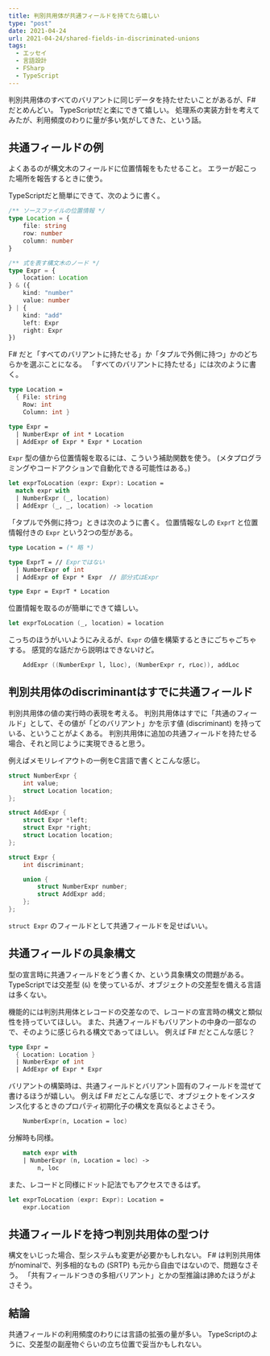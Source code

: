 ```yaml
---
title: 判別共用体が共通フィールドを持てたら嬉しい
type: "post"
date: 2021-04-24
url: 2021-04-24/shared-fields-in-discriminated-unions
tags:
  - エッセイ
  - 言語設計
  - FSharp
  - TypeScript
---
```


判別共用体のすべてのバリアントに同じデータを持たせたいことがあるが、F# だとめんどい。
TypeScriptだと楽にできて嬉しい。
処理系の実装方針を考えてみたが、利用頻度のわりに量が多い気がしてきた、という話。

<!--more-->

## 共通フィールドの例

よくあるのが構文木のフィールドに位置情報をもたせること。
エラーが起こった場所を報告するときに使う。

TypeScriptだと簡単にできて、次のように書く。

```ts
/** ソースファイルの位置情報 */
type Location = {
    file: string
    row: number
    column: number
}

/** 式を表す構文木のノード */
type Expr = {
    location: Location
} & ({
    kind: "number"
    value: number
} | {
    kind: "add"
    left: Expr
    right: Expr
})
```

F# だと「すべてのバリアントに持たせる」か「タプルで外側に持つ」かのどちらかを選ぶことになる。
「すべてのバリアントに持たせる」には次のように書く。

```fsharp
type Location =
  { File: string
    Row: int
    Column: int }

type Expr =
  | NumberExpr of int * Location
  | AddExpr of Expr * Expr * Location
```

`Expr` 型の値から位置情報を取るには、こういう補助関数を使う。
(メタプログラミングやコードアクションで自動化できる可能性はある。)

```fsharp
let exprToLocation (expr: Expr): Location =
  match expr with
  | NumberExpr (_, location)
  | AddExpr (_, _, location) -> location
```

「タプルで外側に持つ」ときは次のように書く。
位置情報なしの `ExprT` と位置情報付きの `Expr` という2つの型がある。

```fsharp
type Location = (* 略 *)

type ExprT = // Exprではない
  | NumberExpr of int
  | AddExpr of Expr * Expr  // 部分式はExpr

type Expr = ExprT * Location
```

位置情報を取るのが簡単にできて嬉しい。

```fsharp
let exprToLocation (_, location) = location
```

こっちのほうがいいようにみえるが、`Expr` の値を構築するときにごちゃごちゃする。
感覚的な話だから説明はできないけど。

```fsharp
    AddExpr ((NumberExpr l, lLoc), (NumberExpr r, rLoc)), addLoc
```

## 判別共用体のdiscriminantはすでに共通フィールド

判別共用体の値の実行時の表現を考える。
判別共用体はすでに「共通のフィールド」として、その値が「どのバリアント」かを示す値 (discriminant) を持っている、ということがよくある。
判別共用体に追加の共通フィールドを持たせる場合、それと同じように実現できると思う。

例えばメモリレイアウトの一例をC言語で書くとこんな感じ。

```c
struct NumberExpr {
    int value;
    struct Location location;
};

struct AddExpr {
    struct Expr *left;
    struct Expr *right;
    struct Location location;
};

struct Expr {
    int discriminant;

    union {
        struct NumberExpr number;
        struct AddExpr add;
    };
};
```

`struct Expr` のフィールドとして共通フィールドを足せばいい。

## 共通フィールドの具象構文

型の宣言時に共通フィールドをどう書くか、という具象構文の問題がある。
TypeScriptでは交差型 (`&`) を使っているが、オブジェクトの交差型を備える言語は多くない。

機能的には判別共用体とレコードの交差なので、レコードの宣言時の構文と類似性を持っていてほしい。
また、共通フィールドもバリアントの中身の一部なので、そのように感じられる構文であってほしい。
例えば F# だとこんな感じ？

```fsharp
type Expr =
  { Location: Location }
  | NumberExpr of int
  | AddExpr of Expr * Expr
```

バリアントの構築時は、共通フィールドとバリアント固有のフィールドを混ぜて書けるほうが嬉しい。
例えば F# だとこんな感じで、オブジェクトをインスタンス化するときのプロパティ初期化子の構文を真似るとよさそう。

```fsharp
    NumberExpr(n, Location = loc)
```

分解時も同様。

```fsharp
    match expr with
    | NumberExpr (n, Location = loc) ->
        n, loc
```

また、レコードと同様にドット記法でもアクセスできるはず。

```fsharp
let exprToLocation (expr: Expr): Location =
    expr.Location
```

## 共通フィールドを持つ判別共用体の型つけ

構文をいじった場合、型システムも変更が必要かもしれない。
F# は判別共用体がnominalで、列多相的なもの (SRTP) も元から自由ではないので、問題なさそう。
「共有フィールドつきの多相バリアント」とかの型推論は諦めたほうがよさそう。

## 結論

共通フィールドの利用頻度のわりには言語の拡張の量が多い。
TypeScriptのように、交差型の副産物ぐらいの立ち位置で妥当かもしれない。
